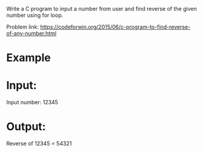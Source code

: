 Write a C program to input a number from user and find reverse of the given number using for loop.

Problem link: https://codeforwin.org/2015/06/c-program-to-find-reverse-of-any-number.html

# Example
# Input:
Input number: 12345
# Output:
Reverse of 12345 = 54321
